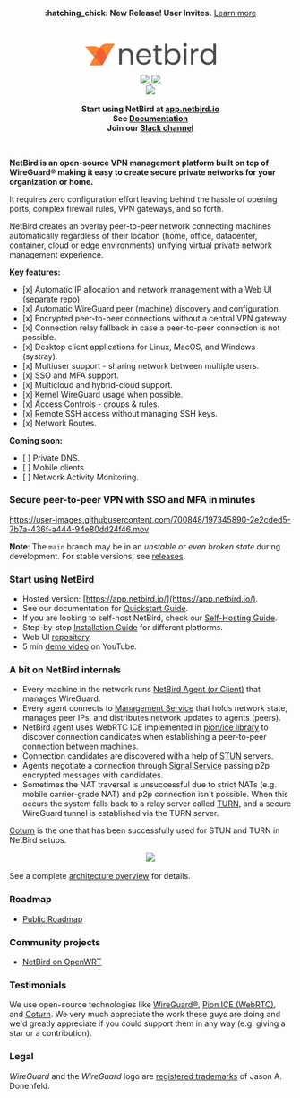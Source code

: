 <p align="center">
 <strong>:hatching_chick: New Release! User Invites.</strong>
  <a href="https://github.com/netbirdio/netbird/releases">
       Learn more
     </a>   
</p>
<br/>
<div align="center">
<p align="center">
  <img width="234" src="docs/media/logo-full.png"/>
</p>
  <p>
     <a href="https://github.com/netbirdio/netbird/blob/main/LICENSE">
       <img src="https://img.shields.io/badge/license-BSD--3-blue" />
     </a> 
   <a href="https://www.codacy.com/gh/netbirdio/netbird/dashboard?utm_source=github.com&amp;utm_medium=referral&amp;utm_content=netbirdio/netbird&amp;utm_campaign=Badge_Grade"><img src="https://app.codacy.com/project/badge/Grade/e3013d046aec44cdb7462c8673b00976"/></a>
    <br>
    <a href="https://join.slack.com/t/netbirdio/shared_invite/zt-vrahf41g-ik1v7fV8du6t0RwxSrJ96A">
        <img src="https://img.shields.io/badge/slack-@netbird-red.svg?logo=slack"/>
     </a>    
  </p>
</div>


<p align="center">
<strong>
  Start using NetBird at <a href="https://app.netbird.io/">app.netbird.io</a>
  <br/>
  See <a href="https://netbird.io/docs/">Documentation</a>
  <br/>
   Join our <a href="https://join.slack.com/t/netbirdio/shared_invite/zt-vrahf41g-ik1v7fV8du6t0RwxSrJ96A">Slack channel</a>
  <br/>
 
</strong>
</p>

<br>

**NetBird is an open-source VPN management platform built on top of WireGuard® making it easy to create secure private networks for your organization or home.**

It requires zero configuration effort leaving behind the hassle of opening ports, complex firewall rules, VPN gateways, and so forth.

NetBird creates an overlay peer-to-peer network connecting machines automatically regardless of their location (home, office, datacenter, container, cloud or edge environments) unifying virtual private network management experience.

**Key features:**
- \[x] Automatic IP allocation and network management with a Web UI ([separate repo](https://github.com/netbirdio/dashboard))
- \[x] Automatic WireGuard peer (machine) discovery and configuration.
- \[x] Encrypted peer-to-peer connections without a central VPN gateway.
- \[x] Connection relay fallback in case a peer-to-peer connection is not possible.
- \[x] Desktop client applications for Linux, MacOS, and Windows (systray).
- \[x] Multiuser support - sharing network between multiple users.
- \[x] SSO and MFA support. 
- \[x] Multicloud and hybrid-cloud support.
- \[x] Kernel WireGuard usage when possible.
- \[x] Access Controls - groups & rules.
- \[x] Remote SSH access without managing SSH keys.
- \[x] Network Routes.  

**Coming soon:**
-  \[ ] Private DNS.
-  \[ ] Mobile clients.
-  \[ ] Network Activity Monitoring.

### Secure peer-to-peer VPN with SSO and MFA in minutes

https://user-images.githubusercontent.com/700848/197345890-2e2cded5-7b7a-436f-a444-94e80dd24f46.mov

**Note**: The `main` branch may be in an *unstable or even broken state* during development. 
For stable versions, see [releases](https://github.com/netbirdio/netbird/releases).

### Start using NetBird
-  Hosted version: [https://app.netbird.io/](https://app.netbird.io/).
-  See our documentation for [Quickstart Guide](https://netbird.io/docs/getting-started/quickstart).
-  If you are looking to self-host NetBird, check our [Self-Hosting Guide](https://netbird.io/docs/getting-started/self-hosting).
-  Step-by-step [Installation Guide](https://netbird.io/docs/getting-started/installation) for different platforms.
-  Web UI [repository](https://github.com/netbirdio/dashboard).
-  5 min [demo video](https://youtu.be/Tu9tPsUWaY0) on YouTube.


### A bit on NetBird internals
-  Every machine in the network runs [NetBird Agent (or Client)](client/) that manages WireGuard.
-  Every agent connects to [Management Service](management/) that holds network state, manages peer IPs, and distributes network updates to agents (peers).
-  NetBird agent uses WebRTC ICE implemented in [pion/ice library](https://github.com/pion/ice) to discover connection candidates when establishing a peer-to-peer connection between machines.
-  Connection candidates are discovered with a help of [STUN](https://en.wikipedia.org/wiki/STUN) servers.
-  Agents negotiate a connection through [Signal Service](signal/) passing p2p encrypted messages with candidates.
-  Sometimes the NAT traversal is unsuccessful due to strict NATs (e.g. mobile carrier-grade NAT) and p2p connection isn't possible. When this occurs the system falls back to a relay server called [TURN](https://en.wikipedia.org/wiki/Traversal_Using_Relays_around_NAT), and a secure WireGuard tunnel is established via the TURN server. 
 
[Coturn](https://github.com/coturn/coturn) is the one that has been successfully used for STUN and TURN in NetBird setups.

<p float="left" align="middle">
  <img src="https://netbird.io/docs/img/architecture/high-level-dia.png" width="700"/>
</p>

See a complete [architecture overview](https://netbird.io/docs/overview/architecture) for details.

### Roadmap
-  [Public Roadmap](https://github.com/netbirdio/netbird/projects/2)

### Community projects
-  [NetBird on OpenWRT](https://github.com/messense/openwrt-netbird)

### Testimonials
We use open-source technologies like [WireGuard®](https://www.wireguard.com/), [Pion ICE (WebRTC)](https://github.com/pion/ice), and [Coturn](https://github.com/coturn/coturn). We very much appreciate the work these guys are doing and we'd greatly appreciate if you could support them in any way (e.g. giving a star or a contribution).

### Legal
 _WireGuard_ and the _WireGuard_ logo are [registered trademarks](https://www.wireguard.com/trademark-policy/) of Jason A. Donenfeld.


